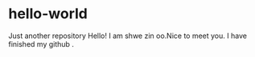 # hello-world
Just another repository
Hello! I am shwe zin oo.Nice to meet you.
I have finished my github .
